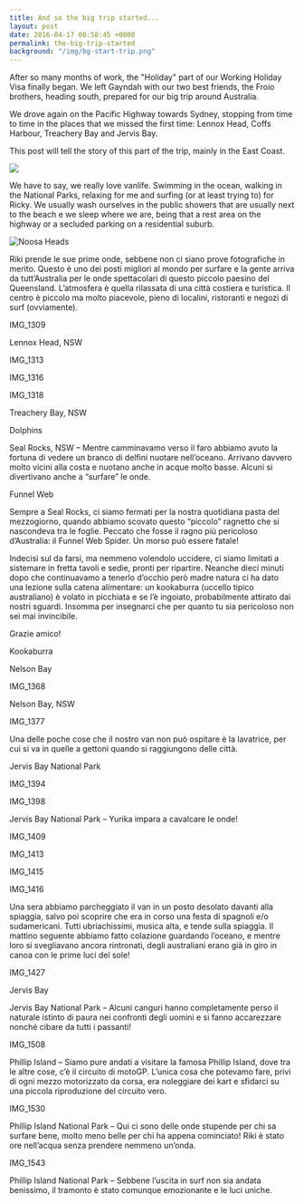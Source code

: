 ```yaml
---
title: And so the big trip started...
layout: post
date: 2016-04-17 08:58:45 +0000
permalink: the-big-trip-started
background: "/img/bg-start-trip.png"
---
```

After so many months of work, the "Holiday" part of our Working Holiday Visa finally began. We left Gayndah with our two best friends, the Froio brothers, heading south, prepared for our big trip around Australia.

We drove again on the Pacific Highway towards Sydney, stopping from time to time in the places that we missed the first time: Lennox Head, Coffs Harbour, Treachery Bay and Jervis Bay.

This post will tell the story of this part of the trip, mainly in the East Coast.

![](/uploads/2018/03/16/map-gayndah-melbourne.png)

We have to say, we really love vanlife. Swimming in the ocean, walking in the National Parks, relaxing for me and surfing (or at least trying to) for Ricky. We usually wash ourselves in the public showers that are usually next to the beach e we sleep where we are, being that a rest area on the highway or a secluded parking on a residential suburb.

![Noosa Heads](https://farm2.staticflickr.com/1490/25851035963_2272c09a9a_c.jpg "Noosa Heads, QLD")

Riki prende le sue prime onde, sebbene non ci siano prove fotografiche in merito. Questo è uno dei posti migliori al mondo per surfare e la gente arriva da tutt’Australia per le onde spettacolari di questo piccolo paesino del Queensland. L’atmosfera è quella rilassata di una città costiera e turistica. Il centro è piccolo ma molto piacevole, pieno di localini, ristoranti e negozi di surf (ovviamente).

IMG_1309

Lennox Head, NSW

IMG_1313

IMG_1316

IMG_1318

Treachery Bay, NSW

Dolphins

Seal Rocks, NSW – Mentre camminavamo verso il faro abbiamo avuto la fortuna di vedere un branco di delfini nuotare nell’oceano. Arrivano davvero molto vicini alla costa e nuotano anche in acque molto basse. Alcuni si divertivano anche a “surfare” le onde.

Funnel Web

Sempre a Seal Rocks, ci siamo fermati per la nostra quotidiana pasta del mezzogiorno, quando abbiamo scovato questo “piccolo” ragnetto che si nascondeva tra le foglie. Peccato che fosse il ragno più pericoloso d’Australia: il Funnel Web Spider. Un morso può essere fatale!

Indecisi sul da farsi, ma nemmeno volendolo uccidere, ci siamo limitati a sistemare in fretta tavoli e sedie, pronti per ripartire. Neanche dieci minuti dopo che continuavamo a tenerlo d’occhio però madre natura ci ha dato una lezione sulla catena alimentare: un kookaburra (uccello tipico australiano) è volato in picchiata e se l’è ingoiato, probabilmente attirato dai nostri sguardi. Insomma per insegnarci che per quanto tu sia pericoloso non sei mai invincibile.

Grazie amico!

Kookaburra

Nelson Bay

IMG_1368

Nelson Bay, NSW

IMG_1377

Una delle poche cose che il nostro van non può ospitare è la lavatrice, per cui si va in quelle a gettoni quando si raggiungono delle città.

Jervis Bay National Park

IMG_1394

IMG_1398

Jervis Bay National Park – Yurika impara a cavalcare le onde!

IMG_1409

IMG_1413

IMG_1415

IMG_1416

Una sera abbiamo parcheggiato il van in un posto desolato davanti alla spiaggia, salvo poi scoprire che era in corso una festa di spagnoli e/o sudamericani. Tutti ubriachissimi, musica alta, e tende sulla spiaggia. Il mattino seguente abbiamo fatto colazione guardando l’oceano, e mentre loro si svegliavano ancora rintronati, degli australiani erano già in giro in canoa con le prime luci del sole!

IMG_1427

Jervis Bay

Jervis Bay National Park – Alcuni canguri hanno completamente perso il naturale istinto di paura nei confronti degli uomini e si fanno accarezzare nonché cibare da tutti i passanti!

IMG_1508

Phillip Island – Siamo pure andati a visitare la famosa Phillip Island, dove tra le altre cose, c’è il circuito di motoGP. L’unica cosa che potevamo fare, privi di ogni mezzo motorizzato da corsa, era noleggiare dei kart e sfidarci su una piccola riproduzione del circuito vero.

IMG_1530

Phillip Island National Park – Qui ci sono delle onde stupende per chi sa surfare bene, molto meno belle per chi ha appena cominciato! Riki è stato ore nell’acqua senza prendere nemmeno un’onda.

IMG_1543

Phillip Island National Park – Sebbene l’uscita in surf non sia andata benissimo, il tramonto è stato comunque emozionante e le luci uniche.
